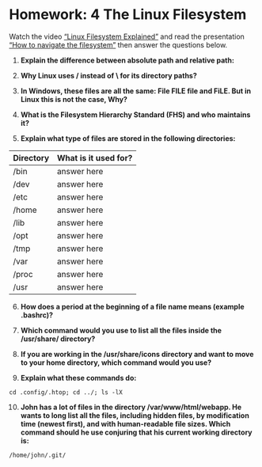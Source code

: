# Homework: 4  The Linux Filesystem

Watch the video [“Linux Filesystem Explained”](https://www.youtube.com/watch?v=HbgzrKJvDRw) and read the presentation [“How to navigate the filesystem”](http://bit.ly/3t30rMQ) then answer the questions below.

1. **Explain the difference between absolute path and relative path:**


2. **Why Linux uses / instead of \ for its directory paths?**


3. **In Windows, these files are all the same: File FILE file and FiLE. But in Linux this is not the case, Why?**


4. **What is the Filesystem Hierarchy Standard (FHS) and who maintains it?**


5. **Explain what type of files are stored in the following directories:**

Directory | What is it used for?
--------- | --------------------
/bin    | answer here
/dev    | answer here
/etc    | answer here
/home   | answer here
/lib    | answer here     
/opt    | answer here
/tmp    | answer here
/var    | answer here
/proc   | answer here
/usr    | answer here

6. **How does a period at the beginning of a file name means (example .bashrc)?**


7. **Which command would you use to list all the files inside the /usr/share/ directory?**



8. **If you are working in the /usr/share/icons directory and want to move to your home directory, which command would you use?**

9. **Explain what these commands do:**

`cd .config/.htop; cd ../; ls -lX`



10. **John has a lot of files in the directory /var/www/html/webapp. He wants to long list all the files, including hidden files, by modification time (newest first), and with human-readable file sizes. Which command should he use conjuring that his current working directory is:** 
    
`/home/john/.git/`
